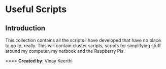 # Useful Scripts
## Introduction

This collection contains all the scripts I have developed that have no place to go to,
really. This will contain cluster scripts, scripts for simplifying stuff around my 
computer, my netbook and the Raspberry Pis.

====
**Created by**: Vinay Keerthi

